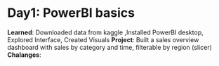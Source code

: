 # Day1: PowerBI basics
**Learned**: Downloaded data from kaggle ,Installed PowerBI desktop, Explored Interface, Created Visuals
**Project**: Built a sales overview dashboard with sales by category and time, filterable by region (slicer)
**Chalanges**: 